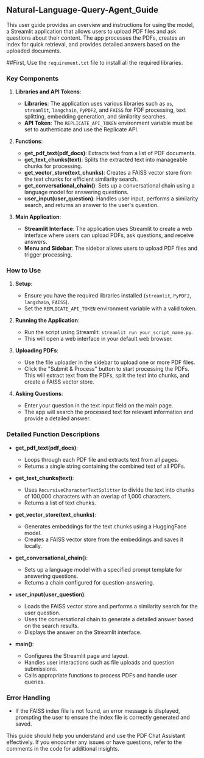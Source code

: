 ## Natural-Language-Query-Agent_Guide

This user guide provides an overview and instructions for using the model, a Streamlit application that allows users to upload PDF files and ask questions about their content. The app processes the PDFs, creates an index for quick retrieval, and provides detailed answers based on the uploaded documents.

##First,
Use the `requirement.txt` file to install all the required libraries.

### Key Components

1. **Libraries and API Tokens**:
    - **Libraries**: The application uses various libraries such as `os`, `streamlit`, `langchain`, `PyPDF2`, and `FAISS` for PDF processing, text splitting, embedding generation, and similarity searches.
    - **API Token**: The `REPLICATE_API_TOKEN` environment variable must be set to authenticate and use the Replicate API.

2. **Functions**:
    - **get_pdf_text(pdf_docs)**: Extracts text from a list of PDF documents.
    - **get_text_chunks(text)**: Splits the extracted text into manageable chunks for processing.
    - **get_vector_store(text_chunks)**: Creates a FAISS vector store from the text chunks for efficient similarity search.
    - **get_conversational_chain()**: Sets up a conversational chain using a language model for answering questions.
    - **user_input(user_question)**: Handles user input, performs a similarity search, and returns an answer to the user's question.

3. **Main Application**:
    - **Streamlit Interface**: The application uses Streamlit to create a web interface where users can upload PDFs, ask questions, and receive answers.
    - **Menu and Sidebar**: The sidebar allows users to upload PDF files and trigger processing.

### How to Use

1. **Setup**:
    - Ensure you have the required libraries installed (`streamlit`, `PyPDF2`, `langchain`, `FAISS`).
    - Set the `REPLICATE_API_TOKEN` environment variable with a valid token.

2. **Running the Application**:
    - Run the script using Streamlit: `streamlit run your_script_name.py`.
    - This will open a web interface in your default web browser.

3. **Uploading PDFs**:
    - Use the file uploader in the sidebar to upload one or more PDF files.
    - Click the "Submit & Process" button to start processing the PDFs. This will extract text from the PDFs, split the text into chunks, and create a FAISS vector store.

4. **Asking Questions**:
    - Enter your question in the text input field on the main page.
    - The app will search the processed text for relevant information and provide a detailed answer.

### Detailed Function Descriptions

- **get_pdf_text(pdf_docs)**:
    - Loops through each PDF file and extracts text from all pages.
    - Returns a single string containing the combined text of all PDFs.

- **get_text_chunks(text)**:
    - Uses `RecursiveCharacterTextSplitter` to divide the text into chunks of 100,000 characters with an overlap of 1,000 characters.
    - Returns a list of text chunks.

- **get_vector_store(text_chunks)**:
    - Generates embeddings for the text chunks using a HuggingFace model.
    - Creates a FAISS vector store from the embeddings and saves it locally.

- **get_conversational_chain()**:
    - Sets up a language model with a specified prompt template for answering questions.
    - Returns a chain configured for question-answering.

- **user_input(user_question)**:
    - Loads the FAISS vector store and performs a similarity search for the user question.
    - Uses the conversational chain to generate a detailed answer based on the search results.
    - Displays the answer on the Streamlit interface.

- **main()**:
    - Configures the Streamlit page and layout.
    - Handles user interactions such as file uploads and question submissions.
    - Calls appropriate functions to process PDFs and handle user queries.

### Error Handling

- If the FAISS index file is not found, an error message is displayed, prompting the user to ensure the index file is correctly generated and saved.

This guide should help you understand and use the PDF Chat Assistant effectively. If you encounter any issues or have questions, refer to the comments in the code for additional insights.
